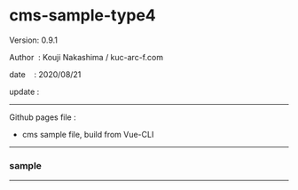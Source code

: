 ﻿# cms-sample-type4

 Version: 0.9.1

 Author  : Kouji Nakashima / kuc-arc-f.com

 date    : 2020/08/21

 update :

***

Github pages file :

* cms sample file, build from Vue-CLI

***
### sample


***


